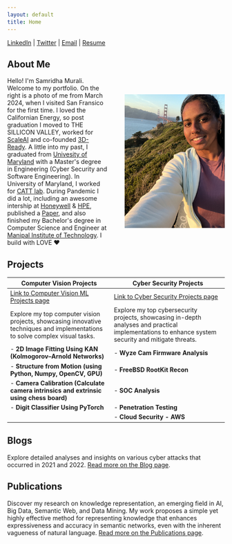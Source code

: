```yaml
---
layout: default
title: Home
---
```


[LinkedIn](https://www.linkedin.com/in/m-samridha/) | [Twitter](https://x.com/murali_samridha) | [Email](mailto:msamridha16@gmail.com) | [Resume](https://docs.google.com/document/d/16qNNTf1iqsf-tbuVGM3cxHulZHWiCrAaN-g9qMXh0Tc/edit?usp=sharing)

## About Me

<div style="display: flex; align-items: center;">
  <div style="flex: 1; padding-right: 20px;">
    Hello! I'm Samridha Murali. Welcome to my portfolio. On the right is a photo of me from March 2024, when I visited San Fransico for the first time. I loved the Californian Energy, so post graduation I moved to THE SILLICON VALLEY, worked for <a href="https://scale.com/">ScaleAI</a> and co-founded <a href="http://3-dready.com/">3D-Ready</a>. A little into my past, I graduated from <a href="https://umd.edu/">Univesity of Maryland</a> with a Master's degree in Engineering (Cyber Security and Software Engineering). In University of Maryland, I worked for <a href="https://www.cattlab.umd.edu/">CATT lab</a>. During Pandemic I did a lot, including an awesome intership at <a href="https://www.honeywell.com/us/en">Honeywell</a> & <a href="https://www.hpe.com/us/en/home.html">HPE</a>, published a <a href="https://www.ijeat.org/wp-content/uploads/papers/v10i1/A17981010120.pdf"> Paper</a>, and also finished my Bachelor's degree in Computer Science and Engineer at <a href="https://www.manipal.edu/mit.html">Manipal Institute of Technology</a>. I build with LOVE ❤️ 
    <!-- Additional About Me content can go here. -->
  </div>
  <div style="flex: 1; padding-left: 20px;">
    <img src="photo.jpg" alt="Samridha Murali" style="max-width: 100%; height: auto;">
  </div>
</div>

## Projects

| Computer Vision Projects                                                                                                     | Cyber Security Projects                                                                                                                            |
| ---------------------------------------------------------------------------------------------------------------------------- | -------------------------------------------------------------------------------------------------------------------------------------------------- |
| [Link to Computer Vision ML Projects page](computer_vision_ml_projects.md)                                                   | [Link to Cyber Security Projects page](cyber_security_projects.md)                                                                                 |
| Explore my top computer vision projects, showcasing innovative techniques and implementations to solve complex visual tasks. | Explore my top cybersecurity projects, showcasing in-depth analyses and practical implementations to enhance system security and mitigate threats. |
| - **2D Image Fitting Using KAN (Kolmogorov–Arnold Networks)**                                                                | - **Wyze Cam Firmware Analysis**                                                                                                                   |
| - **Structure from Motion (using Python, Numpy, OpenCV, GPU)**                                                               | - **FreeBSD RootKit Recon**                                                                                                                        |
| - **Camera Calibration (Calculate camera intrinsics and extrinsic using chess board)**                                       | - **SOC Analysis**                                                                                                                                 |
| - **Digit Classifier Using PyTorch**                                                                                         | - **Penetration Testing**                                                                                                                          |
|                                                                                                                              | - **Cloud Security - AWS**                                                                                                                         |

## Blogs

Explore detailed analyses and insights on various cyber attacks that occurred in 2021 and 2022. [Read more on the Blog page](blogs.md).

## Publications

Discover my research on knowledge representation, an emerging field in AI, Big Data, Semantic Web, and Data Mining. My work proposes a simple yet highly effective method for representing knowledge that enhances expressiveness and accuracy in semantic networks, even with the inherent vagueness of natural language. [Read more on the Publications page](publications.md).
